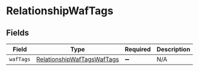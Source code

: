 # RelationshipWafTags


## Fields

| Field                                                                           | Type                                                                            | Required                                                                        | Description                                                                     |
| ------------------------------------------------------------------------------- | ------------------------------------------------------------------------------- | ------------------------------------------------------------------------------- | ------------------------------------------------------------------------------- |
| `wafTags`                                                                       | [RelationshipWafTagsWafTags](../../models/shared/relationshipwaftagswaftags.md) | :heavy_minus_sign:                                                              | N/A                                                                             |